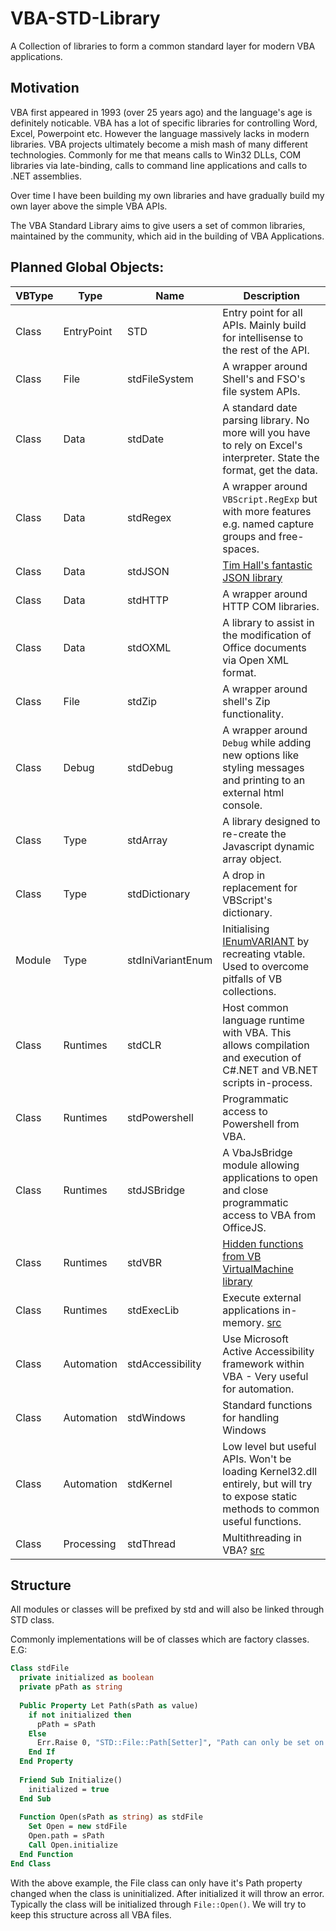 # VBA-STD-Library

A Collection of libraries to form a common standard layer for modern VBA applications.

## Motivation

VBA first appeared in 1993 (over 25 years ago) and the language's age is definitely noticable. VBA has a lot of specific libraries for controlling Word, Excel, Powerpoint etc. However the language massively lacks in modern libraries. VBA projects ultimately become a mish mash of many different technologies. Commonly for me that means calls to Win32 DLLs, COM libraries via late-binding, calls to command line applications and calls to .NET assemblies.

Over time I have been building my own libraries and have gradually build my own layer above the simple VBA APIs.

The VBA Standard Library aims to give users a set of common libraries, maintained by the community, which aid in the building of VBA Applications.

## Planned Global Objects:

| VBType |Type       |Name             | Description  |
|--------|-----------|-----------------|--------------|
| Class  |EntryPoint |STD              | Entry point for all APIs. Mainly build for intellisense to the rest of the API.
| Class  |File       |stdFileSystem    | A wrapper around Shell's and FSO's file system APIs.
| Class  |Data       |stdDate          | A standard date parsing library. No more will you have to rely on Excel's interpreter. State the format, get the data.
| Class  |Data       |stdRegex         | A wrapper around `VBScript.RegExp` but with more features e.g. named capture groups and free-spaces.
| Class  |Data       |stdJSON          | [Tim Hall's fantastic JSON library](https://github.com/VBA-tools/VBA-JSON)
| Class  |Data       |stdHTTP          | A wrapper around HTTP COM libraries.
| Class  |Data       |stdOXML          | A library to assist in the modification of Office documents via Open XML format.
| Class  |File       |stdZip           | A wrapper around shell's Zip functionality.
| Class  |Debug      |stdDebug         | A wrapper around `Debug` while adding new options like styling messages and printing to an external html console.
| Class  |Type       |stdArray         | A library designed to re-create the Javascript dynamic array object.
| Class  |Type       |stdDictionary    | A drop in replacement for VBScript's dictionary.
| Module |Type       |stdIniVariantEnum| Initialising [IEnumVARIANT](http://www.vbforums.com/showthread.php?854963-VB6-IEnumVARIANT-For-Each-support-without-a-typelib) by recreating vtable. Used to overcome pitfalls of VB collections.
| Class  |Runtimes   |stdCLR           | Host common language runtime with VBA. This allows compilation and execution of C#.NET and VB.NET scripts in-process.
| Class  |Runtimes   |stdPowershell    | Programmatic access to Powershell from VBA.
| Class  |Runtimes   |stdJSBridge      | A VbaJsBridge module allowing applications to open and close programmatic access to VBA from OfficeJS.
| Class  |Runtimes   |stdVBR           | [Hidden functions from VB VirtualMachine library](http://www.freevbcode.com/ShowCode.asp?ID=7520)
| Class  |Runtimes   |stdExecLib       | Execute external applications in-memory. [src](https://github.com/itm4n/VBA-RunPE)
| Class  |Automation |stdAccessibility | Use Microsoft Active Accessibility framework within VBA - Very useful for automation.
| Class  |Automation |stdWindows       | Standard functions for handling Windows
| Class  |Automation |stdKernel        | Low level but useful APIs. Won't be loading Kernel32.dll entirely, but will try to expose static methods to common useful functions.
| Class  |Processing |stdThread        | Multithreading in VBA? [src](http://www.freevbcode.com/ShowCode.asp?ID=1287#A%20Quick%20Review%20Of%20Multithreading)

## Structure

All modules or classes will be prefixed by std and will also be linked through STD class.

Commonly implementations will be of classes which are factory classes. E.G:

```vb
Class stdFile
  private initialized as boolean
  private pPath as string
  
  Public Property Let Path(sPath as value)
    if not initialized then
      pPath = sPath
    Else
      Err.Raise 0, "STD::File::Path[Setter]", "Path can only be set on an uninitialized class."
    End If
  End Property
  
  Friend Sub Initialize()
    initialized = true
  End Sub
  
  Function Open(sPath as string) as stdFile
    Set Open = new stdFile
    Open.path = sPath
    Call Open.initialize
  End Function
End Class
```

With the above example, the File class can only have it's Path property changed when the class is uninitialized. After initialized it will throw an error.
Typically the class will be initialized through `File::Open()`. We will try to keep this structure across all VBA files.

